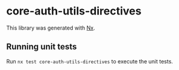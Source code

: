 # core-auth-utils-directives

This library was generated with [Nx](https://nx.dev).

## Running unit tests

Run `nx test core-auth-utils-directives` to execute the unit tests.
